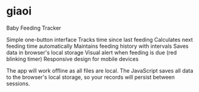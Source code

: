 # giaoi
Baby Feeding Tracker

Simple one-button interface
Tracks time since last feeding
Calculates next feeding time automatically
Maintains feeding history with intervals
Saves data in browser's local storage
Visual alert when feeding is due (red blinking timer)
Responsive design for mobile devices

The app will work offline as all files are local. The JavaScript saves all data to the browser's local storage, so your records will persist between sessions.
